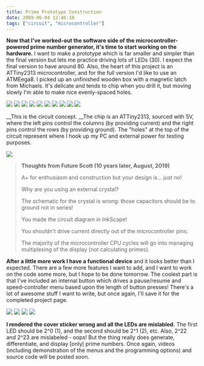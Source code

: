```yaml
---
title: Prime Prototype Construction
date: 2009-06-04 12:46:18
tags: ["circuit", "microcontroller"]
---
```




__Now that I've worked-out the software side of the microcontroller-powered prime number generator, it's time to start working on the hardware.__ I want to make a prototype which is far smaller and simpler than the final version but lets me practice driving lots of LEDs (30). I expect the final version to have around 80. Also, the heart of this project is an ATTiny2313 microcontroller, and for the full version I'd like to use an ATMEega8. I picked up an unfinished wooden box with a magnetic latch from Michaels. It's delicate and tends to chip when you drill it, but moving slowly I'm able to make nice evenly-spaced holes.

<div class="img-border img-micro">

![](https://swharden.com/static/2009/06/04/img_2028.jpg)
![](https://swharden.com/static/2009/06/04/img_2041.jpg)
![](https://swharden.com/static/2009/06/04/img_2043.jpg)
![](https://swharden.com/static/2009/06/04/img_2047.jpg)
![](https://swharden.com/static/2009/06/04/img_2054.jpg)
![](https://swharden.com/static/2009/06/04/img_2056.jpg)
![](https://swharden.com/static/2009/06/04/img_2057.jpg)
![](https://swharden.com/static/2009/06/04/img_2058.jpg)
![](https://swharden.com/static/2009/06/04/img_2062.jpg)
![](https://swharden.com/static/2009/06/04/img_2025.jpg)

</div>

__This is the circuit concept. __The chip is an ATTiny2313, sourced with 5V, where the left pins control the columns (by providing current) and the right pins control the rows (by providing ground). The "holes" at the top of the circuit represent where I hook up my PC and external power for testing purposes.

<div class="text-center">

![](https://swharden.com/static/2009/06/04/prime-number-broken-circuit.png)

</div>

<blockquote class="wp-block-quote"><p><strong>Thoughts from Future Scott (10 years later, August, 2019)</strong></p><p>A+ for enthusiasm and construction but your design is... just no!</p><p>Why are you using an external crystal? </p><p>The schematic for the crystal is wrong: those capacitors should be to ground not in series!</p><p>You made the circuit diagram in InkScape!</p><p>You shouldn't drive current directly out of the microcontroller pins.</p><p>The majority of the microcontroller CPU cycles will go into managing multiplexing of the display (not calculating primes).</p></blockquote>

__After a little more work I have a functional device__ and it looks better than I expected. There are a few more features I want to add, and I want to work on the code some more, but I hope to be done tomorrow. The coolest part is that I've included an internal button which drives a pause/resume and speed-controller menu based upon the length of button presses! There's a lot of awesome stuff I want to write, but once again, I'll save it for the completed project page.

<div class="img-border img-micro">

![](https://swharden.com/static/2009/06/04/img_2066.jpg)
![](https://swharden.com/static/2009/06/04/img_2076.jpg)
![](https://swharden.com/static/2009/06/04/img_2085.jpg)
![](https://swharden.com/static/2009/06/04/img_2089.jpg)

</div>

__I rendered the cover sticker wrong and all the LEDs are mislabled.__ The first LED should be 2^0 (1), and the second should be 2^1 (2), etc. Also, 2^22 and 2^23 are mislabeled - oops! But the thing really does generate, differentiate, and display \[only\[ prime numbers. Once again, videos (including demonstration of the menus and the programming options) and source code will be posted soon.
